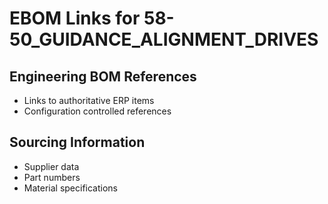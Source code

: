 # EBOM Links for 58-50_GUIDANCE_ALIGNMENT_DRIVES

## Engineering BOM References
- Links to authoritative ERP items
- Configuration controlled references

## Sourcing Information
- Supplier data
- Part numbers
- Material specifications
